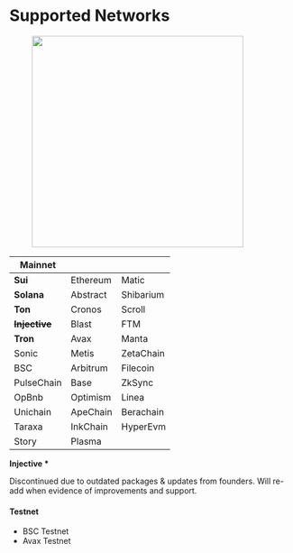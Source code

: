 # Supported Networks

<figure><img src="../.gitbook/assets/Screenshot 2025-09-27 at 1.59.51 pm.png" alt="" width="375"><figcaption></figcaption></figure>

| **Mainnet**       |          |           |
| ----------------- | -------- | --------- |
| **Sui**           | Ethereum | Matic     |
| **Solana**        | Abstract | Shibarium |
| **Ton**           | Cronos   | Scroll    |
| ~~**Injective**~~ | Blast    | FTM       |
| **Tron**          | Avax     | Manta     |
| Sonic             | Metis    | ZetaChain |
| BSC               | Arbitrum | Filecoin  |
| PulseChain        | Base     | ZkSync    |
| OpBnb             | Optimism | Linea     |
| Unichain          | ApeChain | Berachain |
| Taraxa            | InkChain | HyperEvm  |
| Story             | Plasma   |           |

**Injective \***

Discontinued due to outdated packages & updates from founders.  Will re-add when evidence of improvements and support.

#### Testnet

* BSC Testnet
* Avax Testnet
